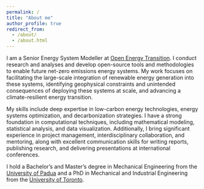 ```yaml
---
permalink: /
title: "About me"
author_profile: true
redirect_from: 
  - /about/
  - /about.html
---
```


I am a Senior Energy System Modeller at [Open Energy Transition](https://openenergytransition.org/). I conduct research and analyses and develop open-source tools and methodologies to enable future net-zero emissions energy systems. My work focuses on facilitating the large-scale integration of renewable energy generation into these systems, identifying geophysical constraints and unintended consequences of deploying these systems at scale, and advancing a climate-resilient energy transition.

My skills include deep expertise in low-carbon energy technologies, energy systems optimization, and decarbonization strategies. I have a strong foundation in computational techniques, including mathematical modeling, statistical analysis, and data visualization. Additionally, I bring significant experience in project management, interdisciplinary collaboration, and mentoring, along with excellent communication skills for writing reports, publishing research, and delivering presentations at international conferences.

I hold a Bachelor’s and Master’s degree in Mechanical Engineering from the [University of Padua](https://www.unipd.it/) and a PhD in Mechanical and Industrial Engineering from the [University of Toronto](https://www.utoronto.ca/).
